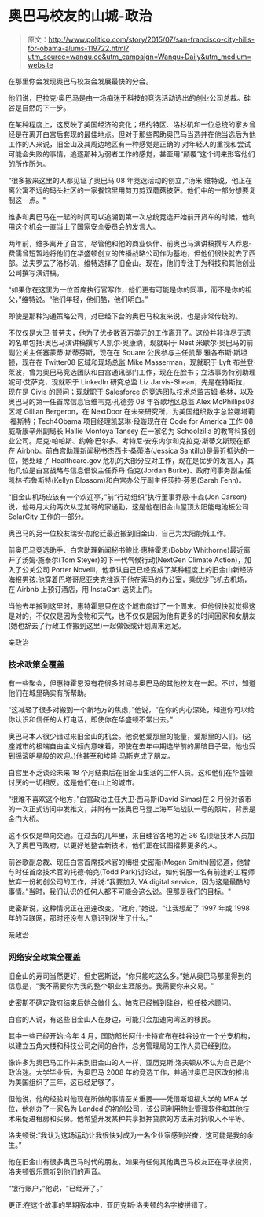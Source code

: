 # 奥巴马校友的山城-政治

> 原文：<http://www.politico.com/story/2015/07/san-francisco-city-hills-for-obama-alums-119722.html?utm_source=wanqu.co&utm_campaign=Wanqu+Daily&utm_medium=website>

在那里你会发现奥巴马校友会发展最快的分会。

他们说，巴拉克·奥巴马是由一场痴迷于科技的竞选活动选出的创业公司总裁。硅谷是自然的下一步。

在某种程度上，这反映了美国经济的变化；纽约特区、洛杉矶和一位总统的家乡曾经是在离开白宫后套现的最佳地点。但对于那些帮助奥巴马当选并在他当选后为他工作的人来说，旧金山及其周边地区有一种感觉是正确的:对年轻人的重视和尝试可能会失败的事情，追逐那种为弱者工作的感觉，甚至用“颠覆”这个词来形容他们的所作所为。

“很多搬来这里的人都见证了奥巴马 08 年竞选活动的创立，”汤米·维特说，他正在离公寓不远的码头社区的一家餐馆里用剪刀剪双蘑菇披萨。他们中的一部分想要复制这一点。"

维多和奥巴马在一起的时间可以追溯到第一次总统竞选开始前开货车的时候，他利用这个机会一直当上了国家安全委员会的发言人。

两年前，维多离开了白宫，尽管他和他的商业伙伴、前奥巴马演讲稿撰写人乔恩·费儒曾短暂地将他们在华盛顿创立的传播战略公司作为基地，但他们很快就去了西部。法夫罗去了洛杉矶，维特选择了旧金山。现在，他们专注于为科技和其他创业公司撰写演讲稿。

“如果你在这里为一位首席执行官写作，他们更有可能是你的同事，而不是你的祖父，”维特说。“他们年轻，他们酷，他们明白。”

即使是那种沟通策略公司，对已经下台的奥巴马校友来说，也是非常传统的。

不仅仅是大卫·普劳夫，他为了优步数百万美元的工作离开了。这份并非详尽无遗的名单包括:奥巴马演讲稿撰写人凯尔·奥康纳，现就职于 Nest 米歇尔·奥巴马的前副公关主任塞蒙蒂·斯蒂芬斯，现在在 Square 公民参与主任凯蒂·雅各布斯·斯坦顿，现在在 Twitter08 区域和现场总监 Mike Masserman，现就职于 Lyft 布兰登·莱波，曾为奥巴马竞选团队和白宫通讯部门工作，现在在脸书；立法事务特别助理妮可·艾萨克，现就职于 LinkedIn 研究总监 Liz Jarvis-Shean，先是在特斯拉，现在是 Civis 的顾问；现就职于 Salesforce 的竞选团队技术总监吉姆·格林，以及奥巴马的第一任首席信息官维韦克·孔德劳 08 年谷歌地区总监 Alex McPhillips08 区域 Gillian Bergeron，在 NextDoor 在未来研究所，为美国组织数字总监娜塔莉·福斯特；Tech4Obama 项目经理凯瑟琳·段璇现在在 Code for America 工作 08 威斯康辛州副局长 Hallie Montoya Tansey 在一家名为 Schoolzilla 的教育科技创业公司。尼克·帕帕斯、约翰·巴尔多、考特尼·安东内尔和克拉克·斯蒂文斯现在都在 Airbnb。前白宫助理新闻秘书杰西卡·桑蒂洛(Jessica Santillo)是最近抵达的一位，她处理了 Healthcare.gov 危机的大部分应对工作，现在是优步的发言人，其他几位是白宫战略与信息倡议主任乔丹·伯克(Jordan Burke)、政府间事务副主任凯林·布鲁斯特(Kellyn Blossom)和白宫办公厅副主任莎拉·芬恩(Sarah Fenn)。

“旧金山机场应该有一个欢迎亭，”前“行动组织”执行董事乔恩·卡森(Jon Carson)说，他每月大约两次从芝加哥的家通勤，这是他在旧金山屋顶太阳能电池板公司 SolarCity 工作的一部分。

奥巴马的另一位校友瑞安·加伦廷最近搬到旧金山，自己为太阳能城工作。

前奥巴马竞选助手、白宫助理新闻秘书鲍比·惠特霍恩(Bobby Whithorne)最近离开了汤姆·施泰尔(Tom Steyer)的下一代气候行动(NextGen Climate Action)，加入了公关公司 Porter Novelli，他承认自己已经变成了某种程度上的旧金山新经济海报男孩:他穿着巴塔哥尼亚夹克往返于他在索马的办公室，乘优步飞机去机场，在 Airbnb 上预订酒店，用 InstaCart 送货上门。

当他去年搬到这里时，惠特霍恩只在这个城市度过了一个周末。但他很快就觉得这是对的，不仅仅是因为食物和天气，也不仅仅是因为他有更多的时间回家和女朋友(她也辞去了行政工作搬到这里)一起做饭或计划周末远足。

<aside class="story-related">





亲政治

### 技术政策全覆盖





</aside>

有一些聚会，但惠特霍恩没有花很多时间与奥巴马的其他校友在一起。不过，知道他们在城里确实有所帮助。

“这减轻了很多对搬到一个新地方的焦虑，”他说，“在你的内心深处，知道你可以给你认识和信任的人打电话，即使你在华盛顿不常出去。”

奥巴马本人很少错过来旧金山的机会。他说他爱那里的能量，爱那里的人们。(这座城市的极端自由主义倾向意味着，即使在去年中期选举前的黑暗日子里，他也受到摇滚明星般的欢迎。)他甚至和埃隆·马斯克成了朋友。

白宫里不乏谈论未来 18 个月结束后在旧金山生活的工作人员。这和他们在华盛顿讨厌的一切相反。这是他们在山上的城市。

“很难不喜欢这个地方，”白宫政治主任大卫·西马斯(David Simas)在 2 月份对该市的一次正式访问中发推文，并附有一张奥巴马登上海军陆战队一号的照片，背景是金门大桥。

这不仅仅是单向交通。在过去的几年里，来自硅谷各地的近 36 名顶级技术人员加入了奥巴马政府，以更好地整合新技术，他们正在试图招募更多的人。

前谷歌副总裁、现任白宫首席技术官的梅根·史密斯(Megan Smith)回忆道，他曾与时任首席技术官的托德·帕克(Todd Park)讨论过，如何说服一名有前途的工程师放弃一份初创公司的工作，并说:“我要加入 VA digital service，因为这是最酷的事情。”当时，我们认识的任何人都不可能会这么说。但那是我们的目标。"

史密斯说，这种情况正在迅速改变。“政府，”她说，“让我想起了 1997 年或 1998 年的互联网，那时还没有人意识到发生了什么。”

<aside class="story-related">





亲政治

### 网络安全政策全覆盖





</aside>

旧金山的寿司当然更好，但史密斯说，“你只能吃这么多。”她从奥巴马那里得到的信息是，“我不需要你为我的整个职业生涯服务。我需要你来交易。"

史密斯不确定政府结束后她会做什么。帕克已经搬到硅谷，担任技术顾问。

白宫的人说，有这些旧金山人在身边，可能只会加速向湾区的移民。

其中一些已经开始:今年 4 月，国防部长阿什·卡特宣布在硅谷设立一个分支机构，以建立五角大楼和科技公司之间的合作，总务管理局的工作人员已经到位。

像许多为奥巴马工作并来到旧金山的人一样，亚历克斯·洛夫顿从不认为自己是个政治迷。大学毕业后，为奥巴马 2008 年的竞选工作，并通过奥巴马医改的推出为美国组织了三年，这已经足够了。

但他说，他的经验对他现在所做的事情至关重要——凭借斯坦福大学的 MBA 学位，他创办了一家名为 Landed 的初创公司，该公司利用物业管理软件和其他技术来促进租房和买房。他希望开发某种共享抵押贷款的方法来对抗收入不平等。

洛夫顿说:“我认为这场运动让我很快对成为一名企业家感到兴奋，这可能是我的余生。”

他在旧金山有很多奥巴马时代的朋友。如果有任何其他奥巴马校友正在寻求投资，洛夫顿很乐意听到他们的声音。

“银行账户，”他说，“已经开了。”

更正:在这个故事的早期版本中，亚历克斯·洛夫顿的名字被拼错了。